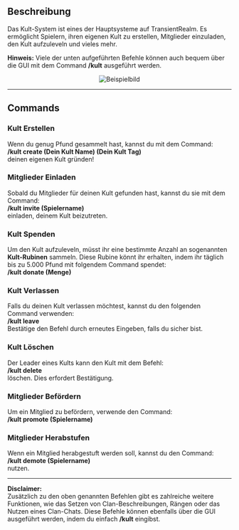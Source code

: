 

## Beschreibung

Das Kult-System ist eines der Hauptsysteme auf TransientRealm. Es ermöglicht Spielern, ihren eigenen Kult zu erstellen, Mitglieder einzuladen, den Kult aufzuleveln und vieles mehr.

**Hinweis:** Viele der unten aufgeführten Befehle können auch bequem über die GUI mit dem Command **/kult** ausgeführt werden.

<center><img src="https://resources.transientcodes.de/material/wiki/clangui.png" alt="Beispielbild"></center>

---

## Commands

### Kult Erstellen

Wenn du genug Pfund gesammelt hast, kannst du mit dem Command:  
**/kult create (Dein Kult Name) (Dein Kult Tag)**  
deinen eigenen Kult gründen!

### Mitglieder Einladen

Sobald du Mitglieder für deinen Kult gefunden hast, kannst du sie mit dem Command:  
**/kult invite (Spielername)**  
einladen, deinem Kult beizutreten.

### Kult Spenden

Um den Kult aufzuleveln, müsst ihr eine bestimmte Anzahl an sogenannten **Kult-Rubinen** sammeln. Diese Rubine könnt ihr erhalten, indem ihr täglich bis zu 5.000 Pfund mit folgendem Command spendet:  
**/kult donate (Menge)**

### Kult Verlassen

Falls du deinen Kult verlassen möchtest, kannst du den folgenden Command verwenden:  
**/kult leave**  
Bestätige den Befehl durch erneutes Eingeben, falls du sicher bist.

### Kult Löschen

Der Leader eines Kults kann den Kult mit dem Befehl:  
**/kult delete**  
löschen. Dies erfordert Bestätigung.

### Mitglieder Befördern

Um ein Mitglied zu befördern, verwende den Command:  
**/kult promote (Spielername)**

### Mitglieder Herabstufen

Wenn ein Mitglied herabgestuft werden soll, kannst du den Command:  
**/kult demote (Spielername)**  
nutzen.

---

**Disclaimer:**  
Zusätzlich zu den oben genannten Befehlen gibt es zahlreiche weitere Funktionen, wie das Setzen von Clan-Beschreibungen, Rängen oder das Nutzen eines Clan-Chats. Diese Befehle können ebenfalls über die GUI ausgeführt werden, indem du einfach **/kult** eingibst.

